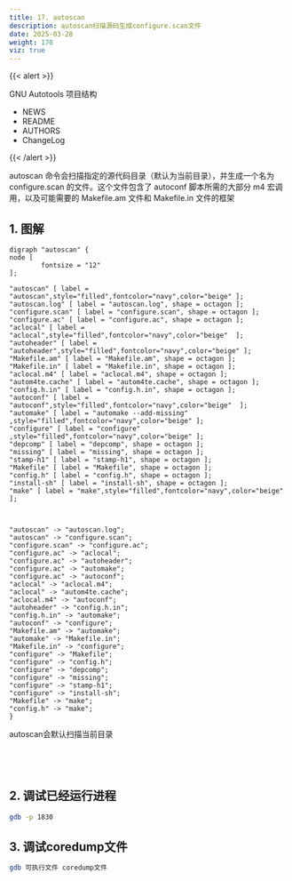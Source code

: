 ```yaml
---
title: 17. autoscan
description: autoscan扫描源码生成configure.scan文件
date: 2025-03-28
weight: 170
viz: true
---
```


<style>
th, td {
  border: 1px solid rgb(190, 190, 190);
}
</style>

{{< alert >}}

GNU Autotools  项目结构

- NEWS
- README
- AUTHORS
- ChangeLog

{{< /alert >}}

autoscan 命令会扫描指定的源代码目录（默认为当前目录），并生成一个名为 configure.scan 的文件。这个文件包含了 autoconf 脚本所需的大部分 m4 宏调用，以及可能需要的 Makefile.am 文件和 Makefile.in 文件的框架


## 1. 图解



```viz-dot
digraph "autoscan" {
node [
        fontsize = "12"
];

"autoscan" [ label = "autoscan",style="filled",fontcolor="navy",color="beige" ];
"autoscan.log" [ label = "autoscan.log", shape = octagon ];
"configure.scan" [ label = "configure.scan", shape = octagon ];
"configure.ac" [ label = "configure.ac", shape = octagon ];
"aclocal" [ label = "aclocal",style="filled",fontcolor="navy",color="beige"  ];
"autoheader" [ label = "autoheader",style="filled",fontcolor="navy",color="beige" ];
"Makefile.am" [ label = "Makefile.am", shape = octagon ];
"Makefile.in" [ label = "Makefile.in", shape = octagon ];
"aclocal.m4" [ label = "aclocal.m4", shape = octagon ];
"autom4te.cache" [ label = "autom4te.cache", shape = octagon ];
"config.h.in" [ label = "config.h.in", shape = octagon ];
"autoconf" [ label = "autoconf",style="filled",fontcolor="navy",color="beige"  ];
"automake" [ label = "automake --add-missing" ,style="filled",fontcolor="navy",color="beige" ];
"configure" [ label = "configure" ,style="filled",fontcolor="navy",color="beige" ];
"depcomp" [ label = "depcomp", shape = octagon ];
"missing" [ label = "missing", shape = octagon ];
"stamp-h1" [ label = "stamp-h1", shape = octagon ];
"Makefile" [ label = "Makefile", shape = octagon ];
"config.h" [ label = "config.h", shape = octagon ];
"install-sh" [ label = "install-sh", shape = octagon ];
"make" [ label = "make",style="filled",fontcolor="navy",color="beige"  ];



"autoscan" -> "autoscan.log";
"autoscan" -> "configure.scan";
"configure.scan" -> "configure.ac";
"configure.ac" -> "aclocal";
"configure.ac" -> "autoheader";
"configure.ac" -> "automake";
"configure.ac" -> "autoconf";
"aclocal" -> "aclocal.m4";
"aclocal" -> "autom4te.cache";
"aclocal.m4" -> "autoconf";
"autoheader" -> "config.h.in";
"config.h.in" -> "automake";
"autoconf" -> "configure";
"Makefile.am" -> "automake";
"automake" -> "Makefile.in";
"Makefile.in" -> "configure";
"configure" -> "Makefile";
"configure" -> "config.h";
"configure" -> "depcomp";
"configure" -> "missing";
"configure" -> "stamp-h1";
"configure" -> "install-sh";
"Makefile" -> "make";
"config.h" -> "make";
}

```


autoscan会默认扫描当前目录

```bash





```

## 2. 调试已经运行进程

```bash
gdb -p 1830

```


## 3. 调试coredump文件

```bash
gdb 可执行文件 coredump文件

```
